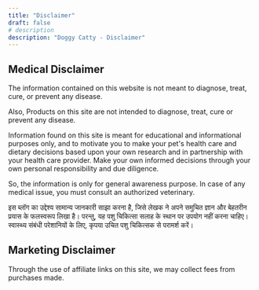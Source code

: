 ```yaml
---
title: "Disclaimer"
draft: false
# description
description: "Doggy Catty - Disclaimer"
---
```


<h2><strong>Medical Disclaimer</strong></h2>

The information contained on this website is not meant to diagnose, treat, cure, or prevent any disease. 

Also, Products on this site are not intended to diagnose, treat, cure or prevent any disease. 

Information found on this site is meant for educational and informational purposes only, and to motivate you to make your pet's health care and dietary decisions based upon your own research and in partnership with your health care provider. Make your own informed decisions through your own personal responsibility and due diligence.

So, the information is only for general awareness purpose. In case of any medical issue, you must consult an authorized veterinary. 

इस ब्लॉग का उद्देश्य सामान्य जानकारी साझा करना है, जिसे लेखक ने अपने समुचित ज्ञान और बेहतरीन प्रयास के फलस्वरूप लिखा है। परन्तु, यह पशु चिकित्सा सलाह के स्थान पर उपयोग नहीं करना चाहिए। स्वास्थ्य संबंधी परेशानियों के लिए, कृपया उचित पशु चिकित्सक से परामर्श करें।

<h2><strong>Marketing Disclaimer</strong></h2>

Through the use of affiliate links on this site, we may collect fees from purchases made.